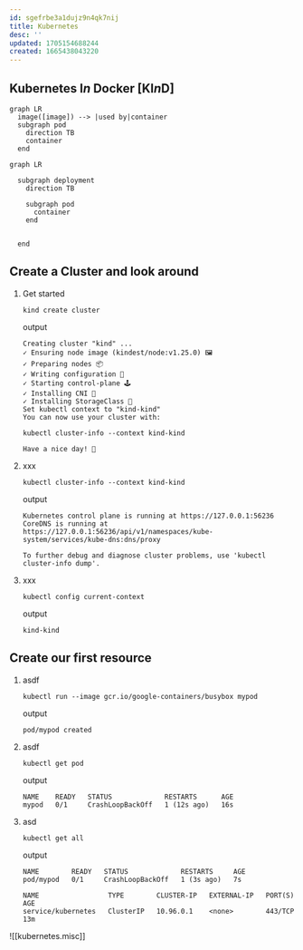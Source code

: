 ```yaml
---
id: sgefrbe3a1dujz9n4qk7nij
title: Kubernetes
desc: ''
updated: 1705154688244
created: 1665438043220
---
```


## Kubernetes I*n* Docker [KI*n*D]

```mermaid
graph LR
  image([image]) --> |used by|container
  subgraph pod
    direction TB
    container
  end
```

```mermaid
graph LR

  subgraph deployment
    direction TB

    subgraph pod
      container
    end


  end
```

## Create a Cluster and look around

1. Get started

    ```text
    kind create cluster
    ```

    output

    ```text
    Creating cluster "kind" ...
    ✓ Ensuring node image (kindest/node:v1.25.0) 🖼
    ✓ Preparing nodes 📦
    ✓ Writing configuration 📜
    ✓ Starting control-plane 🕹️
    ✓ Installing CNI 🔌
    ✓ Installing StorageClass 💾
    Set kubectl context to "kind-kind"
    You can now use your cluster with:

    kubectl cluster-info --context kind-kind

    Have a nice day! 👋
    ```

1. xxx

    ```text
    kubectl cluster-info --context kind-kind
    ```

    output

    ```text
    Kubernetes control plane is running at https://127.0.0.1:56236
    CoreDNS is running at https://127.0.0.1:56236/api/v1/namespaces/kube-system/services/kube-dns:dns/proxy

    To further debug and diagnose cluster problems, use 'kubectl cluster-info dump'.
    ```

1. xxx

    ```text
    kubectl config current-context
    ```

    output

    ```text
    kind-kind
    ```

## Create our first resource

1. asdf

    ```text
    kubectl run --image gcr.io/google-containers/busybox mypod
    ```

    output

    ```text
    pod/mypod created
    ```

2. asdf

    ```text
    kubectl get pod
    ```

    output

    ```text
    NAME    READY   STATUS             RESTARTS      AGE
    mypod   0/1     CrashLoopBackOff   1 (12s ago)   16s
    ```

3. asd

    ```text
    kubectl get all
    ```

    output

    ```text
    NAME        READY   STATUS             RESTARTS     AGE
    pod/mypod   0/1     CrashLoopBackOff   1 (3s ago)   7s

    NAME                 TYPE        CLUSTER-IP   EXTERNAL-IP   PORT(S)   AGE
    service/kubernetes   ClusterIP   10.96.0.1    <none>        443/TCP   13m
    ```

![[kubernetes.misc]]
